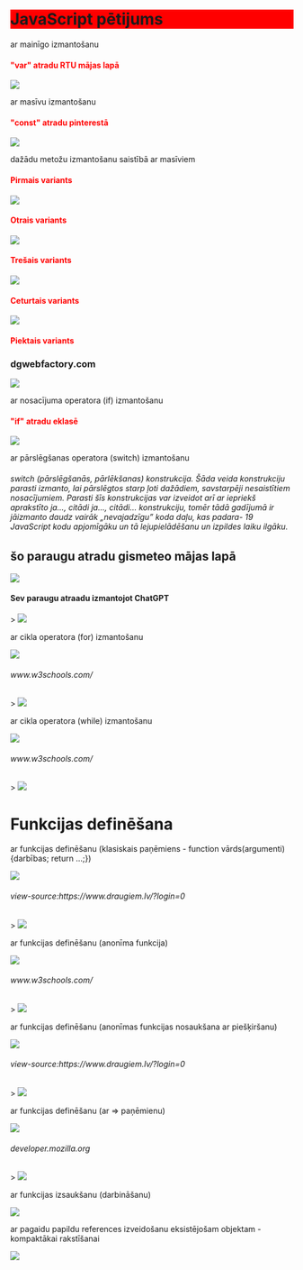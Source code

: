 <!DOCTYPE html>
<html>
<head>

</head>
<body>

<h1 style="background-color:rgb(255, 0, 0);">JavaScript pētijums</h1>
<p>ar mainīgo izmantošanu</p>
<h4 style="color:red;">"var" atradu RTU mājas lapā</h4>
<img src="var.jpg" >

<p>ar masīvu izmantošanu</p>
<h4 style="color:red;">"const" atradu pinterestā</h4>
<img src="const.jpg">

<p>dažādu metožu izmantošanu saistībā ar masīviem</p>
<h4 style="color:red;">Pirmais variants </h4>
<img src="pirma.jpg">

<h4 style="color:red;">Otrais variants </h4>
<img src="otrais.jpg">

<h4 style="color:red;">Trešais variants </h4>
<img src="tresa.jpg">

<h4 style="color:red;">Ceturtais variants </h4>
<img src="ceturta.jpg">

<h4 style="color:red;">Piektais variants </h4>
<h3>dgwebfactory.com</h3>
<img src="piektais.jpg">

<p>ar nosacījuma operatora (if) izmantošanu</p>
<h4 style="color:red;">"if" atradu eklasē</h4>
<img src="if.jpg">

<p>ar pārslēgšanas operatora (switch) izmantošanu</p>
<h6>switch (pārslēgšanās, pārlēkšanas) konstrukcija. Šāda veida konstrukciju parasti izmanto, lai pārslēgtos starp ļoti dažādiem, savstarpēji nesaistītiem nosacījumiem. Parasti šīs konstrukcijas var izveidot arī ar iepriekš aprakstīto ja…, citādi ja…, citādi… konstrukciju, tomēr tādā gadījumā ir jāizmanto daudz vairāk „nevajadzīgu” koda daļu, kas padara- 19 JavaScript kodu apjomīgāku un tā lejupielādēšanu un izpildes laiku ilgāku.</h6>
<h2>šo paraugu atradu gismeteo mājas lapā</h2>
<img src="switch.jpg">
<h4>Sev paraugu atraadu izmantojot ChatGPT</h4>>
<img src="switch paraugs.jpg">

<p>ar cikla operatora (for) izmantošanu</p>
<img src="Cikla operators (for).jpg">
<h6>www.w3schools.com/</h6>>
<img src="forw3school.jpg">

<p>ar cikla operatora (while) izmantošanu</p>
<img src="Cikla operators (while).jpg">
<h6>www.w3schools.com/</h6>>
<img src="whileW3.jpg">

<h1>Funkcijas definēšana</h1>

<p>ar funkcijas definēšanu (klasiskais paņēmiens - function vārds(argumenti) {darbības; return ...;})</p>
<img src="Funkcijas definēšana (klasiskais paņēmiens).jpg">
<h6>view-source:https://www.draugiem.lv/?login=0</h6>>
<img src="klasiskais.jpg">

<p>ar funkcijas definēšanu (anonīma funkcija)</p>
<img src="Funkcijas definēšana (anonīma funkcija).jpg">
<h6>www.w3schools.com/</h6>>
<img src="anonims.jpg">

<p>ar funkcijas definēšanu (anonīmas funkcijas nosaukšana ar piešķiršanu)</p>
<img src="Funkcijas definēšana (anonīmas funkcijas nosaukšana ar piešķiršanu).jpg">
<h6>view-source:https://www.draugiem.lv/?login=0</h6>>
<img src="anonimszin.jpg">

<p>ar funkcijas definēšanu (ar => paņēmienu)</p>
<img src="Funkcijas definēšana (ar  paņēmienu).jpg">
<h6>developer.mozilla.org</h6>>
<img src="paņēmienu.jpg">

<p>ar funkcijas izsaukšanu (darbināšanu)</p>
<img src="Funkcijas izsaukšana (darbināšana).jpg">


<p>ar pagaidu papildu references izveidošanu eksistējošam objektam - kompaktākai rakstīšanai </p>
<img src="kompaktākai rakstīšanai.jpg">

</body>
</html>